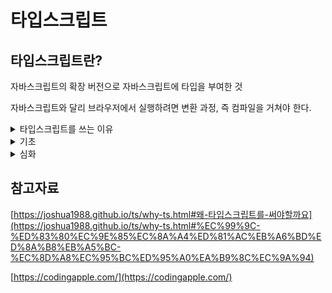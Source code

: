 # 타입스크립트

## 타입스크립트란?

자바스크립트의 확장 버전으로 자바스크립트에 타입을 부여한 것

자바스크립트와 달리 브라우저에서 실행하려면 변환 과정, 즉 컴파일을 거쳐야 한다.

<details>
<summary>타입스크립트를 쓰는 이유</summary>
<div markdown="1">
1. 에러의 사전 방지
    
```jsx
// .js
function sum(a,b){
    return a+b;
}

sum(10, '20'); // 1020

````

```tsx
// .ts
function sum(a: number, b: number){
    return a+b;
}

sum(10, '20'); // Error: '10'은 number에 할당될 수 없습니다.
````

에러를 사전에 방지(빨간 밑줄)하여 코드의 결과를 확인하지 않아도 된다.

2. 코드 가이드 및 자동 완성

   개발 툴의 기능을 최대한 활용할 수 있다. vscode는 툴의 내부가 타입스크립트로 작성되어 있어 타입스크립트 개발에 최적화 되어 있다.

   ```jsx
   // math.js
   function sum(a, b) {
     return a + b;
   }
   var total = sum(10, 20);
   total.toLocaleString();
   ```

   `total` 이라는 값이 타입이 정해져 있지 않기 때문에 개발자 스스로 `sum()` 함수의 결과를 예상하고 타입이 `number`라고 가정한 상태에서 `number`의 API인 `toLocaleString()`를 입력하는 경우이다.

   만약 오타를 입력하여도 브라우저를 실행했을 때만 오류를 확인할 수 있으므로 번거롭다.

   ```jsx
   function sum(a: number, b: number): number {
     return a + b;
   }
   var total = sum(10, 20);
   total.toLocaleString();
   ```

   typescript로 작성한 경우 `total.` 을 입력한 순간 API를 미리보기로 띄워 자동완성이 가능하여 매우 편리하다.

</div>
</details>

<details>
<summary>기초</summary>
<div markdown="1">

<details>
<summary>기본 타입 정리</summary>
<div markdown="1">

- 변수 만들 때 타입 정하기
  - 타입스크립트는 변수만들 때 변수의 타입 지정 가능
  - ex) 변수명:타입
    ```jsx
    let 이름: string = "choi";
    let 나이: number = 26;
    let 결혼여부: boolean = false;
    let 회원들: string[] = ["choi", "park"];
    let 정보: { age: number } = { age: 20 };
    ```
- 모든 변수에 타입지정할 필요 x
  - 변수 생성 시 타입스크립트가 타입을 자동으로 부여함
  </div>
  </details>

<details>
<summary>타입을 미리 정하기 애매할 때(union type, any, unknown)</summary>
<div markdown="1">

- union
  - 변수에 특정 타입 또는 타입이 들어올 수 있다고 정의를 하고싶을 때 **|** 사용
    ```jsx
    let 이름: string | number = "choi";
    let 나이: string | number = 100;
    ```
    - 할당하는 순간 타입은 string 또는 number 중 하나로 변함
- any
  - 아무 자료나 집어넣을 수 있는 타입
    ```jsx
    let 이름: any = "kim";
    이름 = 123;
    이름 = undefined;
    이름 = [];
    ```
    - 타입을 바꿔도 에러가 나지 않음
    - 타입관련 버그가 생길 경우 추적하기 어려우므로 비상시 쓰는 변수 타입체크 해제기능 용도로 쓰임
- unknown

  - any와 똑같이 모든 타입을 집어넣을 수 있음
  - 아직 어떤 타입이 들어올 지 모르거나, 다양한 타입을 집어넣어야 할 경우 사용

    ```jsx
    let 이름: unknown = "kim";
    이름 = 123;
    이름 = undefined;
    이름 = [];
    ```

    ```jsx
    let 이름: unknown;

    let 변수1: string = 이름;
    let 변수2: boolean = 이름;
    let 변수3: number = 이름;
    ```

    - unknown 타입을 다른 곳에 집어넣으려고 하면 any와 다르게 에러가 발생함

    ```jsx
    let 나이: string | number;
    나이 + 1;
    ```

    - 참고로 타입스크립트는 확신한걸 좋아하기 때문에 변수의 타입이 확실하지 않아 위의 코드는 에러가 난다. unknown 타입도 마찬가지.. 따라서 타입이 무엇인지 확실하게 체크하는 narrowing 또는 assertion을 사용해야 한다.

</div>
</details>

<details>
<summary>함수에 타입 지정하는 법 & void 타입</summary>
<div markdown="1">

- 함수에 타입지정하려면 파라미터와 return 두 곳에 가능
  ```jsx
  function 내함수(x: number): number {
    return x * 2;
  }
  ```
  - 리턴할 자료가 없는 경우
    ```jsx
    function 내함수(x: number): void {
      return x * 2; // 여기서 에러남
    }
    ```
    - return 방지장치를 주고 싶을 때 void 타입을 활용하면 됨
  - 파라미터가 옵션일 겨우
    - 미리 이 파라미터는 옵션이라고 정의를 해줘야 함수 실행 시 파라미터를 넣지 않아도 에러가 나지 않음 =⇒ **? 사용**
      ```jsx
      function f(x?: number) {}
      f(); // 가능
      f(2); // 가능
      ```
    - x : number | undefined 와 같은 의미 : 파라미터가 정의가 안되면 자동으로 undefined가 되니 그걸 반영한 것

</div>
</details>

<details>
<summary>타입 확정하기 Narrowing & Assertion</summary>
<div markdown="1">

- Type Narrowing
  - if문 등으로 타입을 하나로 정해주는 것
    ```jsx
    function f(x: number | string) {
      if (typeof x === "number") {
        return x + 1;
      } else if (typeof x === "string") {
        return x + 1;
      } else {
        return 0;
      }
    }
    ```
    - typeof 이외에 in, instanceof 키워드도 사용 가능
- Type Assertion
  - 이 변수의 타입을 특정타입으로 생각해달라는 의미
  - **변수명 as string**
    ```jsx
    function f(x: number | string){
    	return (x as number) + 1
    }
    ```
  - as는 그냥 주장만 하는거지 실제로 타입을 바꿔주는 건 아니므로 `f('123')` 을 입력해도 ‘1231’이 출력 된다.
- as는 간편하지만 정확히 코드짜려면 **narrowing**을 사용하자 1. 왜 타입에러가 나는지 정말 모르겠는 상황에 임시로 에러해결용으로 사용 2. 내가 어떤 타입이 들어올지 정말 확실하게 알고 있는데 컴파일러 에러가 방해할 때
</div>
</details>

<details>
<summary>타입 정의가 너무 길면 Type Aliases(별칭)</summary>
<div markdown="1">

- 타입 정의가 너무 길면 Type Aliases(별칭)

  - type 타입변수명 = 타입종류

    ```jsx
    type Animal = string | number | undefined;
    let 동물: Animal;
    let 동물2: Animal;
    let 동물3: Animal;
    ```

    ```jsx
    type 사람 = {
      name: string,
      age: number,
    };

    let 사람1: 사람 = { name: "john", age: 20 };
    ```

  - object 속성을 바뀌지 않게 막고 싶을 때 **readonly**로 잠그기

    ```jsx
    type Friend = {
    	readonly name : string,
    }

    const 친구1 :girlfriend = {
    	name : '에이미'
    }

    친구1.name = '니콜' // 에러
    ```

    - 물론 readonly는 컴파일 시 에러를 내는 것일 뿐 변환된 js 파일 에서는 잘 바뀐다.

  - 속성 몇개가 선택사항이라면(있어도 되고 없어도 될때)

    ```jsx
    type Square = {
      color?: string,
      width: number,
    };

    let 네모2: Square = {
      width: 100,
    };
    ```

    - ?는 undefined 라는 타입도 가질 수 있다는 의미를 가진다.

  - type 키워드는 여러개 합칠 수 있음
    ```jsx
    type Name = string;
    type Age = number;
    type NewOne = Name | Age;
    ```
  - type 키워드는 재정의 불가능
    `jsx
type Name = string;
type Name = number; // 에러
`
    </div>
    </details>

<details>
<summary>Literal type</summary>
<div markdown="1">

- string, number 이런 것만 타입이 될 수 있는 게 아니라 일반 글자같은 것도 타입이 될 수 있음(더욱 엄격)

  - Literal Type 만드는 법
    ```jsx
    let choi: "솔로";
    ```
    - choi이라는 변수에는 ‘솔로’라는 글자만 할당 가능
  - as const

        ```jsx
        let 자료 = {
          name: "choi",
        };

        function f(a: "choi") {}
        f(자료.name);
        ```

        - 위 코드는 자료.name의 string타입은 ‘kim’타입이 아니기 때문에 에러가 난다.
        - 해결법

          - object 만들 때 타입을 잘 정의
          - assertion (as ‘kim’)
          - as const

            ```jsx
            let 자료 = {
              name : 'kim'
            } as const;

            function 내함수(a : 'kim') {

            }
            내함수(자료.name)
            ```

            1. 타입을 object의 value로 바꿔줌(타입을 ‘kim’으로)
            2. object안에 있는 모든 속성을 readonly로 바꿔줌(변경하면 에러나게)

            - **object를 잠그고 싶으면 활용해보자**

    </div>
    </details>

<details>
<summary>함수와 methods에 type alias 지정하는 법</summary>
<div markdown="1">

- function 함수이름 :타입 (){} 는 불가능 : function 키워드에는 ()내부랑 오른쪽에만 타입 지정이 가능하기 때문
  - 반드시 **함수표현식**을 사용해야 함
    ```jsx
    type f = (x : number, y : number ) ⇒ number
    let a :f = function(x,y){
    	return x + y
    }
    ```
  - methods 안에 타입 지정하기
    object 자료 안에 함수를 집어넣을 때
    `jsx
let 회원정보 = {
  plusOne(x) {
    return x + 1;
  },
  changeName: () => {
    console.log("안녕");
  },
};
회원정보.plusOne(1);
회원정보.changeName();
` - arrow function, 일반함수 전부 object안에 맘대로 집어넣을 수 있음
    </div>
    </details>

<details>
<summary>타입스크립트로 HTML 변경과 조작할 때 주의점</summary>
<div markdown="1">

- <h4>제목을 다른 글자로 변경
        
        ```jsx
        const title = document.querySelector('#title');
        title.innerHTML = '마라샹궈'
        ```
        
        원래는 변경되어야 하는데 타입스크립트는 title변수가 null일 가능성을 보고 에러를 출력한다. 따라서 여러 해결책을 사용해서 해결해 보자.
        
        1. narrowing(if)
            
            ```jsx
            const title = document.querySelector('#title');
            if(title !== null){
            	title.innerHTML = '마라샹궈'
            }
            ```
            
        2. **narrowing(instanceof)**
            
            ```jsx
            const title = document.querySelector('#title');
            if(title instanceof HTMLElement){
            	title.innerHTML = '마라샹궈'
            }
            ```
            
        3. assertion
            
            ```jsx
            const title = document.querySelector('#title') as HTMLElement;
            title.innerHTML = '마라샹궈'
            ```
            
        4. ?
            
            ```jsx
            const title = document.querySelector('#title');
            if(title?.innerHTML !== undefined){
            	title.innerHTML = '마라샹궈'
            }
            ```
            
            ? 왼쪽에 있는 object 자료 안에 .innerHTML이 존재하면 써주고 없으면 undefined를 남겨라 라는 뜻
            
        5. strict 설정 false로
  </div>
  </details>

<details>
<summary>class 만들 때 타입지정 가능</summary>
<div markdown="1">

- constructor 타입지정
  - this.를 사용하려면 미리 필드값으로 만들어 줘야 함
  ```jsx
  class Person {
    name;
    age;
    constructor() {
      this.name = "kim";
      this.age = 20;
    }
  }
  ```
  - 필드값이랑 constructor이랑 똑같은 기능을 하지만 new 클래스이름() 사용할 때 파라미터로 뭔가 집어넣으려면 **constructor**로 만들어야 한다.
    ```jsx
    class Person {
      name;
      age;
      constructor(a: number) {
        this.name = a;
        this.age = 20;
      }
    }
    ```
- methods 타입지정 - 이전과 동일함
`jsx
      class Person {
        add(숫자: number): number {
          return 숫자 + 1;
        }
      }
      `
</div>
</details>

<details>
<summary>interface - Object에 타입지정할때 사용</summary>
<div markdown="1">

- type과 유사하지만 extends가능 - Student interface & Teacher interfacer가 필요할 때

  ```jsx
  interface Student {
    name: string;
  }
  interface Teacher extends Student {
    age: number;
  }
  ```

  - Student안에 있던 속성을 Teacher에 넣어줌 - type을 사용하면 extends가 아닌 &을 사용해야 하기 때문에 interface가 더 편리함 - 타입이름 중복 선언 시 - interface

  ```jsx
  interface Animal {
    name: string;
  }
  interface Animal {
    legs: number;
  }
  ```

  - extends와 동일하게 동작하여 Animal타입은 name,legs 속성 모두 가짐 - type

  ```jsx
  type Animal = {
    name: string,
  };
  type Animal = {
    legs: number,
  };
  ```

  - 중복선언을 허용하지 않아 에러남

- 일반적인 상황에선 type 키워드를 활용하고 다른 사람이 내 코드를 이용하는 상황이 많으면 interface로 유연하게 만드는 것이 좋다.
  </div>
  </details>

    </div>
    </details>

<details>
<summary>심화</summary>
<div markdown="1">

</div>
</details>

## 참고자료

[https://joshua1988.github.io/ts/why-ts.html#왜-타입스크립트를-써야할까요](https://joshua1988.github.io/ts/why-ts.html#%EC%99%9C-%ED%83%80%EC%9E%85%EC%8A%A4%ED%81%AC%EB%A6%BD%ED%8A%B8%EB%A5%BC-%EC%8D%A8%EC%95%BC%ED%95%A0%EA%B9%8C%EC%9A%94)

[https://codingapple.com/](https://codingapple.com/)
